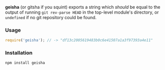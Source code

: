 **geisha** (or gitsha if you squint) exports a string which *should* be equal
to the output of running `git rev-parse HEAD` in the top-level module's
directory, or `undefined` if no git repository could be found.

### Usage

```javascript
require('geisha'); // -> "df13c2005619483b0c6e41507a1a3f97393a4e11"
```

### Installation

```
npm install geisha
```
